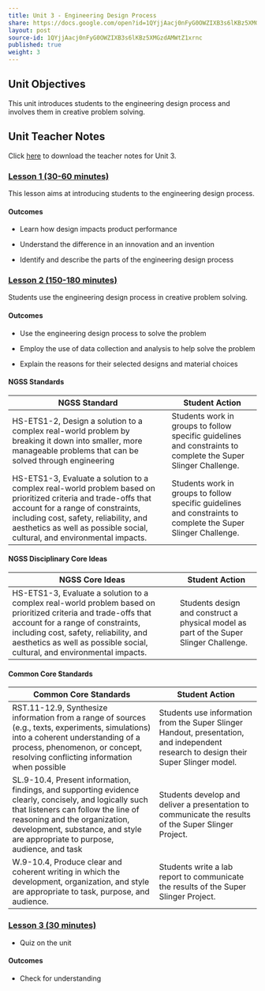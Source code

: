 ```yaml
---
title: Unit 3 - Engineering Design Process 
share: https://docs.google.com/open?id=1QYjjAacj0nFyG0OWZIXB3s6lKBz5XMGzdAMWtZ1xrnc
layout: post
source-id: 1QYjjAacj0nFyG0OWZIXB3s6lKBz5XMGzdAMWtZ1xrnc
published: true
weight: 3
---
```


## Unit Objectives

This unit introduces students to the engineering design process and involves them in creative problem solving.

## Unit Teacher Notes

Click <a href="https://docs.google.com/document/d/1M1tIBcjwsaXn7P2Hqja_UWaK8lCEdabBjadssJKbaQs/edit?usp=sharing" target="_blank">here</a> to download the teacher notes for Unit 3.

### [Lesson 1 (30-60 minutes)](./1_lesson_1/)

This lesson aims at introducing students to the engineering design process.

#### Outcomes

* Learn how design impacts product performance

* Understand the difference in an innovation and an invention

* Identify and describe the parts of the engineering design process

### [Lesson 2 (150-180 minutes)](./2_lesson_2/)

Students use the engineering design process in creative problem solving.

#### Outcomes 

* Use the engineering design process to solve the problem

* Employ the use of data collection and analysis to help solve the problem

* Explain the reasons for their selected designs and material choices

#### NGSS Standards

| NGSS Standard                                                                                                                                                                                                                                                             | Student Action                                                                                                 |
| ------------------------------------------------------------------------------------------------------------------------------------------------------------------------------------------------------------------------------------------------------------------------- | -------------------------------------------------------------------------------------------------------------- |
| HS-ETS1-2, Design a solution to a complex real-world problem by breaking it down into smaller, more manageable problems that can be solved through engineering                                                                                                            | Students work in groups to follow specific guidelines and constraints to complete the Super Slinger Challenge. |
| HS-ETS1-3, Evaluate a solution to a complex real-world problem based on prioritized criteria and trade-offs that account for a range of constraints, including cost, safety, reliability, and aesthetics as well as possible social, cultural, and environmental impacts. | Students work in groups to follow specific guidelines and constraints to complete the Super Slinger Challenge. |
 
#### NGSS Disciplinary Core Ideas
| NGSS Core Ideas                                                                                                                                                                                                                                                           | Student Action                                                                         |
| ------------------------------------------------------------------------------------------------------------------------------------------------------------------------------------------------------------------------------------------------------------------------- | -------------------------------------------------------------------------------------- |
| HS-ETS1-3, Evaluate a solution to a complex real-world problem based on prioritized criteria and trade-offs that account for a range of constraints, including cost, safety, reliability, and aesthetics as well as possible social, cultural, and environmental impacts. | Students design and construct a physical model as part of the Super Slinger Challenge. |
 
#### Common Core Standards
| Common Core Standards                                                                                                                                                                                                                                           | Student Action                                                                                                                       |
| --------------------------------------------------------------------------------------------------------------------------------------------------------------------------------------------------------------------------------------------------------------- | ------------------------------------------------------------------------------------------------------------------------------------ |
| RST.11-12.9, Synthesize information from a range of sources (e.g., texts, experiments, simulations) into a coherent understanding of a process, phenomenon, or concept, resolving conflicting information when possible                                         | Students use information from the Super Slinger Handout, presentation, and independent research to design their Super Slinger model. |
| SL.9-10.4, Present information, findings, and supporting evidence clearly, concisely, and logically such that listeners can follow the line of reasoning and the organization, development, substance, and style are appropriate to purpose, audience, and task | Students develop and deliver a presentation to communicate the results of the Super Slinger Project.                                 |
| W.9-10.4, Produce clear and coherent writing in which the development, organization, and style are appropriate to task, purpose, and audience.                                                                                                                  | Students write a lab report to communicate the results of the Super Slinger Project.                                                 |


### [Lesson 3 (30 minutes)](./3_lesson_3/)

* Quiz on the unit

#### Outcomes

* Check for understanding

